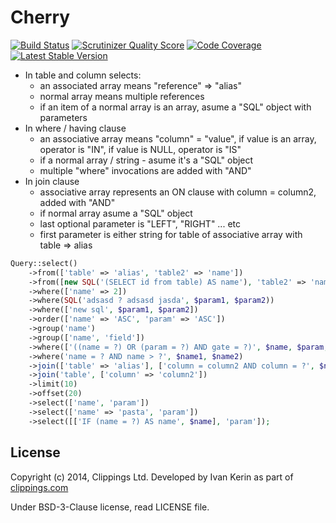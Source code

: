 # Cherry

[![Build Status](https://travis-ci.org/clippings/cherry.png?branch=master)](https://travis-ci.org/clippings/cherry)
[![Scrutinizer Quality Score](https://scrutinizer-ci.com/g/clippings/cherry/badges/quality-score.png?s=e77125ba3a3e183fc8e697dc45fb8a7b5e6e9334)](https://scrutinizer-ci.com/g/clippings/cherry/)
[![Code Coverage](https://scrutinizer-ci.com/g/clippings/cherry/badges/coverage.png?s=9a58da3bc0c9e16ab2dcf8019ca265149a5b15e1)](https://scrutinizer-ci.com/g/clippings/cherry/)
[![Latest Stable Version](https://poser.pugx.org/clippings/cherry/v/stable.png)](https://packagist.org/packages/clippings/cherry)

* In table and column selects:
	* an associated array means "reference" => "alias"
	* normal array means multiple references
	* if an item of a normal array is an array, asume a "SQL" object with parameters
* In where / having clause
	* an associative array means "column" = "value", if value is an array, operator is "IN", if value is NULL, operator is "IS"
	* if a normal array / string - asume it's a "SQL" object
	* multiple "where" invocations are added with "AND"
* In join clause
	* associative array represents an ON clause with column = column2, added with "AND"
	* if normal array asume a "SQL" object
	* last optional parameter is "LEFT", "RIGHT" ... etc
	* first parameter is either string for table of associative array with table => alias

```php
Query::select()
	->from(['table' => 'alias', 'table2' => 'name'])
	->from([new SQL('(SELECT id from table) AS name'), 'table2' => 'name'])
	->where(['name' => 2])
	->where(SQL('adsasd ? adsasd jasda', $param1, $param2))
	->where(['new sql', $param1, $param2])
	->order(['name' => 'ASC', 'param' => 'ASC'])
	->group('name')
	->group(['name', 'field'])
	->where(['((name = ?) OR (param = ?) AND gate = ?)', $name, $param, $gate])
	->where('name = ? AND name > ?', $name1, $name2)
	->join(['table' => 'alias'], ['column = column2 AND column = ?', $name1], 'LEFT')
	->join('table', ['column' => 'column2'])
	->limit(10)
	->offset(20)
	->select(['name', 'param'])
	->select(['name' => 'pasta', 'param'])
	->select([['IF (name = ?) AS name', $name], 'param']);
```
## License

Copyright (c) 2014, Clippings Ltd. Developed by Ivan Kerin as part of [clippings.com](http://clippings.com)

Under BSD-3-Clause license, read LICENSE file.
